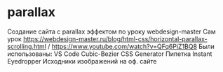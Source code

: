 # parallax 
Создание сайта с parallax эффектом по уроку webdesign-master 
 Cам урок https://webdesign-master.ru/blog/html-css/horizontal-parallax-scrolling.html  / https://www.youtube.com/watch?v=QFq6PiZ1BQ8
Были использованы:
 VS Code 
 Cubic-Bezier CSS Generator
 Пипетка Instant Eyedropper
 Исходники изображений на оф. сайте

